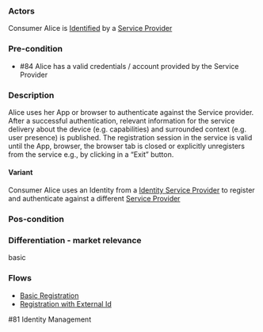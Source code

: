 ### Actors

Consumer Alice is [Identified](https://github.com/reTHINK-project/use-cases/blob/master/docs/D1.1/business-models/business-roles.md#identified-service-consumer) by a [Service Provider](../blob/master/docs/D1.1/business-models/business-roles.md#service-provider)
### Pre-condition
- #84 Alice has a valid credentials / account provided by the Service Provider
### Description

Alice uses her App or browser to authenticate against the Service provider. After a successful authentication, relevant information for the service delivery about the device (e.g. capabilities) and surrounded context (e.g. user presence) is published. 
The registration session in the service is valid until the App, browser, the browser tab is closed or explicitly unregisters from the service e.g., by clicking in a “Exit” button.
#### Variant

Consumer Alice uses an Identity from a [Identity Service Provider](https://github.com/reTHINK-project/use-cases/blob/master/docs/D1.1/business-models/business-roles.md#identity-service-provider) to register and authenticate against a different [Service Provider](../blob/master/docs/D1.1/business-models/business-roles.md#service-provider)
### Pos-condition
### Differentiation - market relevance

basic
### Flows
- [Basic Registration](https://github.com/reTHINK-project/architecture/blob/master/docs/uml/identity%20management/UC2-Registration.md)
- [Registration with External Id](https://github.com/reTHINK-project/architecture/blob/master/docs/uml/identity%20management/UC5-LoginWithExternalId.md)

#81 Identity Management

